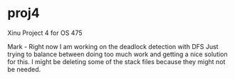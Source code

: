 # proj4
Xinu Project 4 for OS 475

Mark - Right now I am working on the deadlock detection with DFS
Just trying to balance between doing too much work and getting a
nice solution for this. I might be deleting some of the stack files 
because they might not be needed.


